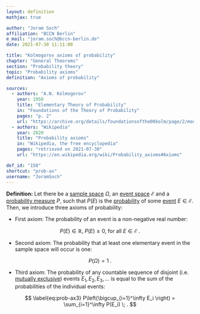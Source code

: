 ```yaml
---
layout: definition
mathjax: true

author: "Joram Soch"
affiliation: "BCCN Berlin"
e_mail: "joram.soch@bccn-berlin.de"
date: 2021-07-30 11:11:00

title: "Kolmogorov axioms of probability"
chapter: "General Theorems"
section: "Probability theory"
topic: "Probability axioms"
definition: "Axioms of probability"

sources:
  - authors: "A.N. Kolmogorov"
    year: 1950
    title: "Elementary Theory of Probability"
    in: "Foundations of the Theory of Probability"
    pages: "p. 2"
    url: "https://archive.org/details/foundationsofthe00kolm/page/2/mode/2up"
  - authors: "Wikipedia"
    year: 2020
    title: "Probability axioms"
    in: "Wikipedia, the free encyclopedia"
    pages: "retrieved on 2021-07-30"
    url: "https://en.wikipedia.org/wiki/Probability_axioms#Axioms"

def_id: "158"
shortcut: "prob-ax"
username: "JoramSoch"
---
```



**Definition:** Let there be a [sample space](/D/samp-spc) $\Omega$, an [event space](/D/eve-spc) $\mathcal{E}$ and a [probability measure](/D/prob-meas) $P$, such that $P(E)$ is the [probability](/D/prob) of some [event](/D/reve) $E \in \mathcal{E}$. Then, we introduce three axioms of probability:

* First axiom: The probability of an event is a non-negative real number:

$$ \label{eq:prob-ax1}
P(E) \in \mathbb{R}, \; P(E) \geq 0, \; \text{for all } E \in \mathcal{E} \; .
$$

* Second axiom: The probability that at least one elementary event in the sample space will occur is one:

$$ \label{eq:prob-ax2}
P(\Omega) = 1 \; .
$$

* Third axiom: The probability of any countable sequence of disjoint (i.e. [mutually exclusive](/D/exc)) events $E_1, E_2, E_3, \ldots$ is equal to the sum of the probabilities of the individual events:

$$ \label{eq:prob-ax3}
P\left(\bigcup_{i=1}^\infty E_i \right) = \sum_{i=1}^\infty P(E_i) \; .
$$
